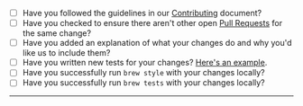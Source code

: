 - [ ] Have you followed the guidelines in our [Contributing](https://github.com/Linuxbrew/brew/blob/master/CONTRIBUTING.md) document?
- [ ] Have you checked to ensure there aren't other open [Pull Requests](https://github.com/Linuxbrew/brew/pulls) for the same change?
- [ ] Have you added an explanation of what your changes do and why you'd like us to include them?
- [ ] Have you written new tests for your changes? [Here's an example](https://github.com/Homebrew/homebrew/pull/49031).
- [ ] Have you successfully run `brew style` with your changes locally?
- [ ] Have you successfully run `brew tests` with your changes locally?

-----
